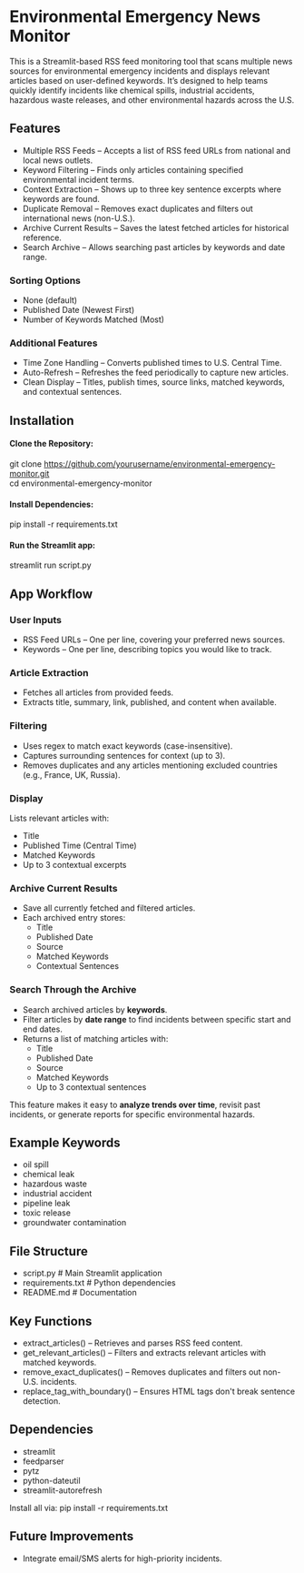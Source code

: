 # Environmental Emergency News Monitor

This is a Streamlit-based RSS feed monitoring tool that scans multiple news sources for environmental emergency incidents and displays relevant articles based on user-defined keywords.
It’s designed to help teams quickly identify incidents like chemical spills, industrial accidents, hazardous waste releases, and other environmental hazards across the U.S.

## Features

- Multiple RSS Feeds – Accepts a list of RSS feed URLs from national and local news outlets.
- Keyword Filtering – Finds only articles containing specified environmental incident terms.
- Context Extraction – Shows up to three key sentence excerpts where keywords are found.
- Duplicate Removal – Removes exact duplicates and filters out international news (non-U.S.).
- Archive Current Results – Saves the latest fetched articles for historical reference.  
- Search Archive – Allows searching past articles by keywords and date range.  

### Sorting Options

- None (default)
- Published Date (Newest First)
- Number of Keywords Matched (Most)

### Additional Features

- Time Zone Handling – Converts published times to U.S. Central Time.
- Auto-Refresh – Refreshes the feed periodically to capture new articles.
- Clean Display – Titles, publish times, source links, matched keywords, and contextual sentences.

## Installation

#### Clone the Repository:    
git clone https://github.com/yourusername/environmental-emergency-monitor.git  
cd environmental-emergency-monitor  

#### Install Dependencies:    
pip install -r requirements.txt  

#### Run the Streamlit app:  
streamlit run script.py



## App Workflow

### User Inputs

- RSS Feed URLs – One per line, covering your preferred news sources.
- Keywords – One per line, describing topics you would like to track.

### Article Extraction

- Fetches all articles from provided feeds.
- Extracts title, summary, link, published, and content when available.

### Filtering

- Uses regex to match exact keywords (case-insensitive).
- Captures surrounding sentences for context (up to 3).
- Removes duplicates and any articles mentioning excluded countries (e.g., France, UK, Russia).

### Display

Lists relevant articles with:

- Title
- Published Time (Central Time)
- Matched Keywords
- Up to 3 contextual excerpts

### Archive Current Results  
- Save all currently fetched and filtered articles.  
- Each archived entry stores:
  - Title
  - Published Date
  - Source
  - Matched Keywords
  - Contextual Sentences

### Search Through the Archive  
- Search archived articles by **keywords**.  
- Filter articles by **date range** to find incidents between specific start and end dates.  
- Returns a list of matching articles with:
  - Title
  - Published Date
  - Source
  - Matched Keywords
  - Up to 3 contextual sentences

This feature makes it easy to **analyze trends over time**, revisit past incidents, or generate reports for specific environmental hazards.

## Example Keywords

- oil spill
- chemical leak
- hazardous waste
- industrial accident
- pipeline leak
- toxic release
- groundwater contamination

## File Structure

- script.py              # Main Streamlit application
- requirements.txt       # Python dependencies
- README.md              # Documentation

## Key Functions

- extract_articles() – Retrieves and parses RSS feed content.
- get_relevant_articles() – Filters and extracts relevant articles with matched keywords.
- remove_exact_duplicates() – Removes duplicates and filters out non-U.S. incidents.
- replace_tag_with_boundary() – Ensures HTML tags don't break sentence detection.

## Dependencies

- streamlit
- feedparser
- pytz
- python-dateutil
- streamlit-autorefresh

Install all via:
pip install -r requirements.txt



## Future Improvements


- Integrate email/SMS alerts for high-priority incidents.